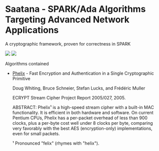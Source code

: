 # Saatana - SPARK/Ada Algorithms Targeting Advanced Network Applications
A cryptographic framework, proven for correctness in SPARK

[![](https://github.com/HeisenbugLtd/security/workflows/Build%20Linux/badge.svg)](https://github.com/HeisenbugLtd/security/actions?query=event%3Apush)
[![](https://github.com/HeisenbugLtd/security/workflows/Proof%20Linux/badge.svg)](https://github.com/HeisenbugLtd/security/actions?query=event%3Aschedule)

Algorithms contained
- [Phelix](https://www.schneier.com/academic/archives/2005/01/phelix.html) - Fast Encryption and Authentication in a Single Cryptographic Primitive

  Doug Whiting, Bruce Schneier, Stefan Lucks, and Frédéric Muller

  ECRYPT Stream Cipher Project Report 2005/027, 2005.

  ABSTRACT: Phelix¹ is a high-speed stream cipher with a built-in MAC functionality. It is efficient in both hardware and software. On current Pentium CPUs, Phelix has a per-packet overhead of less than 900 clocks, plus a per-byte cost well under 8 clocks per byte, comparing very favorably with the best AES (encryption-only) implementations, even for small packets.

  ¹ Pronounced "felix" (rhymes with "helix").
